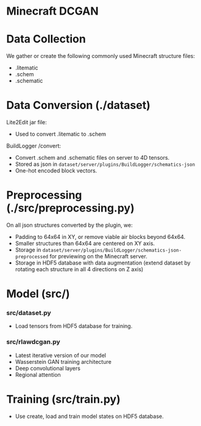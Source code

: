 # Minecraft DCGAN

# Data Collection

We gather or create the following commonly used Minecraft structure files:
- .litematic
- .schem
- .schematic

# Data Conversion (./dataset)

Lite2Edit jar file:
- Used to convert .litematic to .schem

BuildLogger /convert:
- Convert .schem and .schematic files on server to 4D tensors.
- Stored as json in `dataset/server/plugins/BuildLogger/schematics-json`
- One-hot encoded block vectors.

# Preprocessing (./src/preprocessing.py)

On all json structures converted by the plugin, we:
- Padding to 64x64 in XY, or remove viable air blocks beyond 64x64.
- Smaller structures than 64x64 are centered on XY axis.
- Storage in `dataset/server/plugins/BuildLogger/schematics-json-preprocessed` for previewing on the Minecraft server.
- Storage in HDF5 database with data augmentation (extend dataset by rotating each structure in all 4 directions on Z axis)

# Model (src/)

### src/dataset.py
- Load tensors from HDF5 database for training.

### src/rlawdcgan.py
- Latest iterative version of our model
- Wasserstein GAN training architecture
- Deep convolutional layers
- Regional attention

# Training (src/train.py)

- Use create, load and train model states on HDF5 database.
